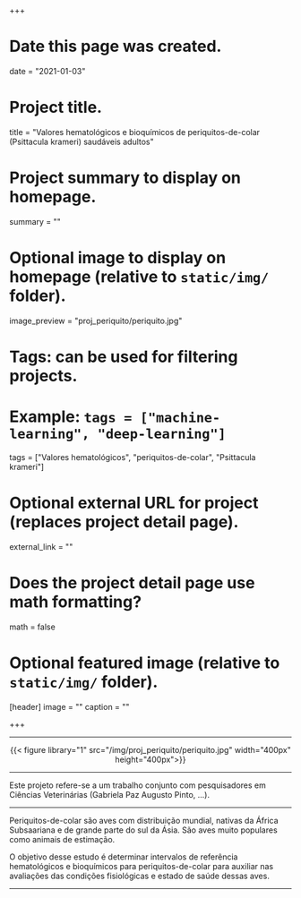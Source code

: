 +++
# Date this page was created.
date = "2021-01-03"

# Project title.
title = "Valores hematológicos e bioquímicos de periquitos-de-colar (Psittacula krameri) saudáveis adultos"

# Project summary to display on homepage.
summary = ""

# Optional image to display on homepage (relative to `static/img/` folder).
image_preview = "proj_periquito/periquito.jpg"

# Tags: can be used for filtering projects.
# Example: `tags = ["machine-learning", "deep-learning"]`
tags = ["Valores hematológicos", "periquitos-de-colar", "Psittacula krameri"]

# Optional external URL for project (replaces project detail page).
external_link = ""

# Does the project detail page use math formatting?
math = false

# Optional featured image (relative to `static/img/` folder).
[header]
image = ""
caption = ""

+++

---

<center>
{{< figure library="1" src="/img/proj_periquito/periquito.jpg" width="400px" height="400px">}}
</center>

---

Este projeto refere-se a um trabalho conjunto com pesquisadores em Ciências Veterinárias (Gabriela Paz Augusto Pinto, ...).

---

Periquitos-de-colar são aves com distribuição mundial, nativas da África Subsaariana e de grande parte do sul da Ásia. São aves muito populares como animais de estimação. 

O objetivo desse estudo é determinar intervalos de referência hematológicos e bioquímicos para periquitos-de-colar para auxiliar nas avaliações das condições fisiológicas e estado de saúde dessas aves.

---
